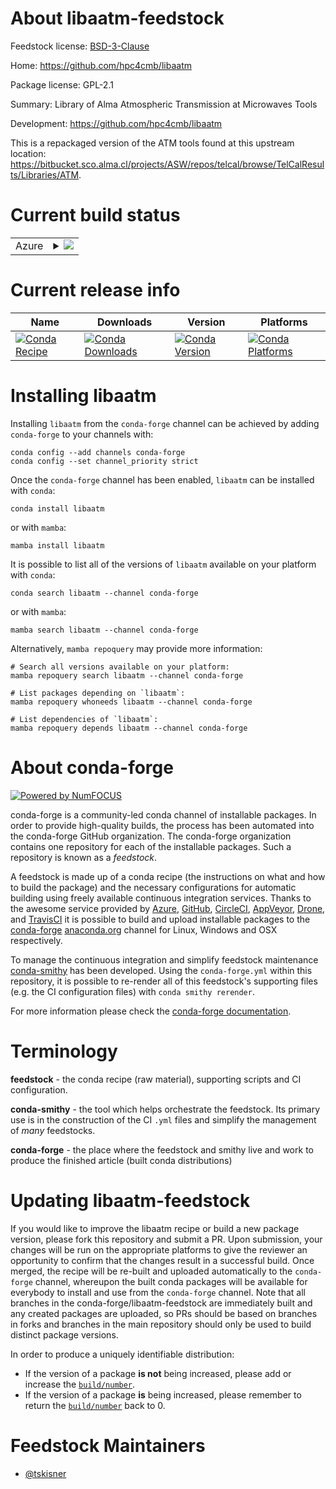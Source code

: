 About libaatm-feedstock
=======================

Feedstock license: [BSD-3-Clause](https://github.com/conda-forge/libaatm-feedstock/blob/main/LICENSE.txt)

Home: https://github.com/hpc4cmb/libaatm

Package license: GPL-2.1

Summary: Library of Alma Atmospheric Transmission at Microwaves Tools

Development: https://github.com/hpc4cmb/libaatm

This is a repackaged version of the ATM tools found at this upstream
location:  https://bitbucket.sco.alma.cl/projects/ASW/repos/telcal/browse/TelCalResults/Libraries/ATM.


Current build status
====================


<table>
    
  <tr>
    <td>Azure</td>
    <td>
      <details>
        <summary>
          <a href="https://dev.azure.com/conda-forge/feedstock-builds/_build/latest?definitionId=8373&branchName=main">
            <img src="https://dev.azure.com/conda-forge/feedstock-builds/_apis/build/status/libaatm-feedstock?branchName=main">
          </a>
        </summary>
        <table>
          <thead><tr><th>Variant</th><th>Status</th></tr></thead>
          <tbody><tr>
              <td>linux_64</td>
              <td>
                <a href="https://dev.azure.com/conda-forge/feedstock-builds/_build/latest?definitionId=8373&branchName=main">
                  <img src="https://dev.azure.com/conda-forge/feedstock-builds/_apis/build/status/libaatm-feedstock?branchName=main&jobName=linux&configuration=linux%20linux_64_" alt="variant">
                </a>
              </td>
            </tr><tr>
              <td>linux_aarch64</td>
              <td>
                <a href="https://dev.azure.com/conda-forge/feedstock-builds/_build/latest?definitionId=8373&branchName=main">
                  <img src="https://dev.azure.com/conda-forge/feedstock-builds/_apis/build/status/libaatm-feedstock?branchName=main&jobName=linux&configuration=linux%20linux_aarch64_" alt="variant">
                </a>
              </td>
            </tr><tr>
              <td>linux_ppc64le</td>
              <td>
                <a href="https://dev.azure.com/conda-forge/feedstock-builds/_build/latest?definitionId=8373&branchName=main">
                  <img src="https://dev.azure.com/conda-forge/feedstock-builds/_apis/build/status/libaatm-feedstock?branchName=main&jobName=linux&configuration=linux%20linux_ppc64le_" alt="variant">
                </a>
              </td>
            </tr><tr>
              <td>osx_64</td>
              <td>
                <a href="https://dev.azure.com/conda-forge/feedstock-builds/_build/latest?definitionId=8373&branchName=main">
                  <img src="https://dev.azure.com/conda-forge/feedstock-builds/_apis/build/status/libaatm-feedstock?branchName=main&jobName=osx&configuration=osx%20osx_64_" alt="variant">
                </a>
              </td>
            </tr><tr>
              <td>osx_arm64</td>
              <td>
                <a href="https://dev.azure.com/conda-forge/feedstock-builds/_build/latest?definitionId=8373&branchName=main">
                  <img src="https://dev.azure.com/conda-forge/feedstock-builds/_apis/build/status/libaatm-feedstock?branchName=main&jobName=osx&configuration=osx%20osx_arm64_" alt="variant">
                </a>
              </td>
            </tr>
          </tbody>
        </table>
      </details>
    </td>
  </tr>
</table>

Current release info
====================

| Name | Downloads | Version | Platforms |
| --- | --- | --- | --- |
| [![Conda Recipe](https://img.shields.io/badge/recipe-libaatm-green.svg)](https://anaconda.org/conda-forge/libaatm) | [![Conda Downloads](https://img.shields.io/conda/dn/conda-forge/libaatm.svg)](https://anaconda.org/conda-forge/libaatm) | [![Conda Version](https://img.shields.io/conda/vn/conda-forge/libaatm.svg)](https://anaconda.org/conda-forge/libaatm) | [![Conda Platforms](https://img.shields.io/conda/pn/conda-forge/libaatm.svg)](https://anaconda.org/conda-forge/libaatm) |

Installing libaatm
==================

Installing `libaatm` from the `conda-forge` channel can be achieved by adding `conda-forge` to your channels with:

```
conda config --add channels conda-forge
conda config --set channel_priority strict
```

Once the `conda-forge` channel has been enabled, `libaatm` can be installed with `conda`:

```
conda install libaatm
```

or with `mamba`:

```
mamba install libaatm
```

It is possible to list all of the versions of `libaatm` available on your platform with `conda`:

```
conda search libaatm --channel conda-forge
```

or with `mamba`:

```
mamba search libaatm --channel conda-forge
```

Alternatively, `mamba repoquery` may provide more information:

```
# Search all versions available on your platform:
mamba repoquery search libaatm --channel conda-forge

# List packages depending on `libaatm`:
mamba repoquery whoneeds libaatm --channel conda-forge

# List dependencies of `libaatm`:
mamba repoquery depends libaatm --channel conda-forge
```


About conda-forge
=================

[![Powered by
NumFOCUS](https://img.shields.io/badge/powered%20by-NumFOCUS-orange.svg?style=flat&colorA=E1523D&colorB=007D8A)](https://numfocus.org)

conda-forge is a community-led conda channel of installable packages.
In order to provide high-quality builds, the process has been automated into the
conda-forge GitHub organization. The conda-forge organization contains one repository
for each of the installable packages. Such a repository is known as a *feedstock*.

A feedstock is made up of a conda recipe (the instructions on what and how to build
the package) and the necessary configurations for automatic building using freely
available continuous integration services. Thanks to the awesome service provided by
[Azure](https://azure.microsoft.com/en-us/services/devops/), [GitHub](https://github.com/),
[CircleCI](https://circleci.com/), [AppVeyor](https://www.appveyor.com/),
[Drone](https://cloud.drone.io/welcome), and [TravisCI](https://travis-ci.com/)
it is possible to build and upload installable packages to the
[conda-forge](https://anaconda.org/conda-forge) [anaconda.org](https://anaconda.org/)
channel for Linux, Windows and OSX respectively.

To manage the continuous integration and simplify feedstock maintenance
[conda-smithy](https://github.com/conda-forge/conda-smithy) has been developed.
Using the ``conda-forge.yml`` within this repository, it is possible to re-render all of
this feedstock's supporting files (e.g. the CI configuration files) with ``conda smithy rerender``.

For more information please check the [conda-forge documentation](https://conda-forge.org/docs/).

Terminology
===========

**feedstock** - the conda recipe (raw material), supporting scripts and CI configuration.

**conda-smithy** - the tool which helps orchestrate the feedstock.
                   Its primary use is in the construction of the CI ``.yml`` files
                   and simplify the management of *many* feedstocks.

**conda-forge** - the place where the feedstock and smithy live and work to
                  produce the finished article (built conda distributions)


Updating libaatm-feedstock
==========================

If you would like to improve the libaatm recipe or build a new
package version, please fork this repository and submit a PR. Upon submission,
your changes will be run on the appropriate platforms to give the reviewer an
opportunity to confirm that the changes result in a successful build. Once
merged, the recipe will be re-built and uploaded automatically to the
`conda-forge` channel, whereupon the built conda packages will be available for
everybody to install and use from the `conda-forge` channel.
Note that all branches in the conda-forge/libaatm-feedstock are
immediately built and any created packages are uploaded, so PRs should be based
on branches in forks and branches in the main repository should only be used to
build distinct package versions.

In order to produce a uniquely identifiable distribution:
 * If the version of a package **is not** being increased, please add or increase
   the [``build/number``](https://docs.conda.io/projects/conda-build/en/latest/resources/define-metadata.html#build-number-and-string).
 * If the version of a package **is** being increased, please remember to return
   the [``build/number``](https://docs.conda.io/projects/conda-build/en/latest/resources/define-metadata.html#build-number-and-string)
   back to 0.

Feedstock Maintainers
=====================

* [@tskisner](https://github.com/tskisner/)

